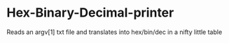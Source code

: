 # Hex-Binary-Decimal-printer
Reads an argv[1] txt file and translates into hex/bin/dec in a nifty little table
